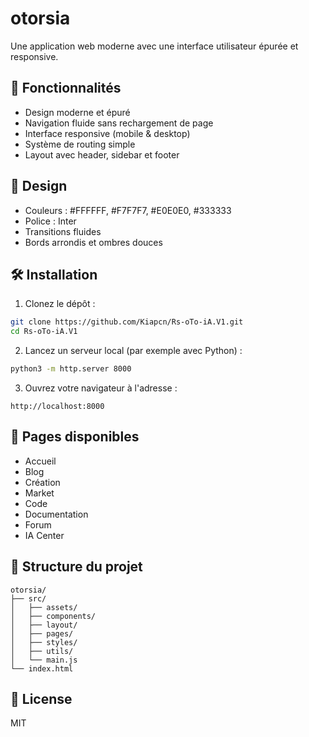 # otorsia

Une application web moderne avec une interface utilisateur épurée et responsive.

## 🚀 Fonctionnalités

- Design moderne et épuré
- Navigation fluide sans rechargement de page
- Interface responsive (mobile & desktop)
- Système de routing simple
- Layout avec header, sidebar et footer

## 🎨 Design

- Couleurs : #FFFFFF, #F7F7F7, #E0E0E0, #333333
- Police : Inter
- Transitions fluides
- Bords arrondis et ombres douces

## 🛠️ Installation

1. Clonez le dépôt :
```bash
git clone https://github.com/Kiapcn/Rs-oTo-iA.V1.git
cd Rs-oTo-iA.V1
```

2. Lancez un serveur local (par exemple avec Python) :
```bash
python3 -m http.server 8000
```

3. Ouvrez votre navigateur à l'adresse :
```
http://localhost:8000
```

## 📱 Pages disponibles

- Accueil
- Blog
- Création
- Market
- Code
- Documentation
- Forum
- IA Center

## 🔧 Structure du projet

```
otorsia/
├── src/
│   ├── assets/
│   ├── components/
│   ├── layout/
│   ├── pages/
│   ├── styles/
│   ├── utils/
│   └── main.js
└── index.html
```

## 📝 License

MIT